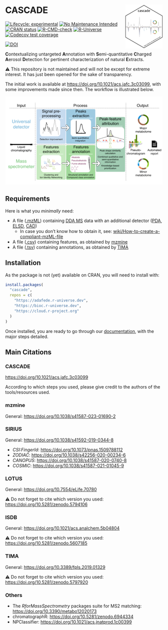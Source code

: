 
<!-- README.md is generated from README.Rmd. Please edit that file -->

# CASCADE <img src='https://raw.githubusercontent.com/adafede/cascade/main/man/figures/logo.svg' align="right" height="139" />

<!-- badges: start -->

[![Lifecycle:
experimental](https://img.shields.io/badge/lifecycle-experimental-orange.svg)](https://lifecycle.r-lib.org/articles/stages.html#experimental)
[![No Maintenance
Intended](http://unmaintained.tech/badge.svg)](http://unmaintained.tech/)
[![CRAN
status](https://www.r-pkg.org/badges/version/tima)](https://CRAN.R-project.org/package=tima)
[![R-CMD-check](https://github.com/adafede/cascade/actions/workflows/R-CMD-check.yaml/badge.svg)](https://github.com/adafede/cascade/actions/workflows/R-CMD-check.yaml)
[![R-Universe](https://adafede.r-universe.dev/badges/cascade)](https://adafede.r-universe.dev/cascade)
[![Codecov test
coverage](https://codecov.io/gh/adafede/cascade/graph/badge.svg)](https://app.codecov.io/gh/adafede/cascade)
<!-- [![Docker](https://badgen.net/badge/icon/docker?icon=docker&label)](https://hub.docker.com/r/adafede/cascade/) -->
[![DOI](https://zenodo.org/badge/DOI/10.5281/zenodo.14515158.svg)](https://doi.org/10.5281/zenodo.14515158)
<!-- badges: end -->

**C**ontextualizing untargeted **A**nnotation with **S**emi-quantitative
**C**harged **A**erosol **D**etection for pertinent characterization of
natural **E**xtracts.

⚠️ This repository is not maintained and will not be except for extreme
interest. It has just been opened for the sake of transparency.

The initial work is available at
<https://doi.org/10.1021/acs.jafc.3c03099>, with some improvements made
since then. The workflow is illustrated below.

![Workflow](https://raw.githubusercontent.com/adafede/cascade/main/man/figures/cascade-workflow.svg)  

## Requirements

Here is what you *minimally* need:

- A file
  ([.mzML](https://en.wikipedia.org/wiki/Mass_spectrometry_data_format#mzML))
  containing [DDA
  MS](https://en.wikipedia.org/w/index.php?title=Data-dependent_acquisition)
  data with an additional detector
  ([PDA](https://en.wikipedia.org/wiki/UV_detectors),
  [ELSD](https://en.wikipedia.org/wiki/Evaporative_light_scattering_detector),
  [CAD](https://en.wikipedia.org/wiki/Charged_aerosol_detector))
  - In case you don’t know how to obtain it, see:
    [wiki/How-to-create-a-compliant-mzML-file](https://github.com/Adafede/cascade/wiki/How-to-create-a-compliant-mzML-file)
- A file ([.csv](https://en.wikipedia.org/wiki/Comma-separated_values))
  containing features, as obtained by [mzmine](https://mzio.io)
- A file ([.tsv](https://en.wikipedia.org/wiki/Tab-separated_values))
  containing annotations, as obtained by
  [TIMA](https://taxonomicallyinformedannotation.github.io/tima)

## Installation

As the package is not (yet) available on CRAN, you will need to install
with:

``` r
install.packages(
  "cascade",
  repos = c(
    "https://adafede.r-universe.dev",
    "https://bioc.r-universe.dev",
    "https://cloud.r-project.org"
  )
)
```

Once installed, you are ready to go through our
[documentation](https://adafede.github.io/cascade/articles), with the
major steps detailed.

## Main Citations

### CASCADE

<https://doi.org/10.1021/acs.jafc.3c03099>

According to which steps you used, please give credit to the authors of
the tools/resources used.

### mzmine

General: <https://doi.org/10.1038/s41587-023-01690-2>

### SIRIUS

General: <https://doi.org/10.1038/s41592-019-0344-8>

- *CSI:FingerId*: <https://doi.org/10.1073/pnas.1509788112>
- *ZODIAC*: <https://doi.org/10.1038/s42256-020-00234-6>
- *CANOPUS*: <https://doi.org/10.1038/s41587-020-0740-8>
- *COSMIC*: <https://doi.org/10.1038/s41587-021-01045-9>

### LOTUS

General: <https://doi.org/10.7554/eLife.70780>

⚠️ Do not forget to cite which version you used:
<https://doi.org/10.5281/zenodo.5794106>

### ISDB

General: <https://doi.org/10.1021/acs.analchem.5b04804>

⚠️ Do not forget to cite which version you used:
<https://doi.org/10.5281/zenodo.5607185>

### TIMA

General: <https://doi.org/10.3389/fpls.2019.01329>

⚠️ Do not forget to cite which version you used:
<https://doi.org/10.5281/zenodo.5797920>

### Others

- The *RforMassSpectrometry* packages suite for MS2 matching:
  <https://doi.org/10.3390/metabo12020173>
- chromatographR: <https://doi.org/10.5281/zenodo.6944334>
- NPClassifier: <https://doi.org/10.1021/acs.jnatprod.1c00399>
